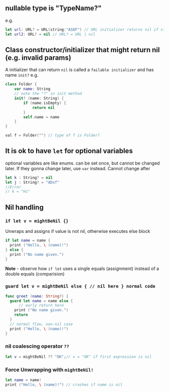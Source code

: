 

## nullable type is "TypeName?"

e.g.
```swift
let url: URL? = URL(string:"ASDF") // URL initializer returns nil if string contains invalid chars
let url2: URL? = nil // URL? = URL | nil
```

## Class constructor/initializer that might return nil (e.g. invalid params)

A initializer that can return `nil` is called a `failable initializer` and has name `init?`
e.g.
```swift
class Folder {
    var name: String
    // note the "?" in init method
    init? (name: String) {
        if (name.isEmpty) {
            return nil
        }
        self.name = name
    }
}

val f = Folder("") // type of f is Folder?
```

## It is ok to have `let` for optional variables

optional variables are like enums. can be set once, but cannot be changed later. If they gonna change later, use `var` instead.
Cannot change after 
```swift
let k : String? = nil
let j : String? = "ADsf"
//Error
// k = "Hi"
```

## Nil handling

### `if let v = mightBeNil {}`

Unwraps and assigns if value is not nil, otherwise executes else block

```swift
if let name = name {
  print ("Hello, \ (name)!")
} else {
  print ("No name given.")
}
```

**Note** - observe how `if let` uses a single equals (assignment) instead of a double equals (comparision)

### `guard let v = mightBeNil else { // nil here } normal code`

```swift
func greet (name: String?) {
  guard let name = name else {
      // early return here
    print ("No name given.")
    return
  }
  // normal flow, non-nil case
  print ("Hello, \ (name)!")
}
```

### nil coalescing operator `??`

```swift
let v = mightBeNil ?? "OK";// v = "OK" if first expression is nil
```

### Force Unwrapping with `mightBeNil!` 

```swift
let name = name!
print ("Hello, \ (name)!") // crashes if name is nil
```